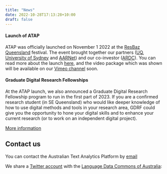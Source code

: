 ```yaml
---
title: "News"
date: 2022-10-28T17:13:28+10:00
draft: false
---
```


#### Launch of ATAP

ATAP was officially launched on November 1 2022 at the [ResBaz Queensland](https://resbaz.github.io/resbaz2022qld/) festival. The event brought together our partners ([UQ](https://www.uq.edu.au/), [University of Sydney](https://www.sydney.edu.au/) and [AARNet](https://www.aarnet.edu.au/)) and our co-investor ([ARDC](https://ardc.edu.au/)). You can read more about the launch [here](https://ardc.edu.au/article/australian-text-analytics-platform-launches/), and the video package which was shown will be available on our [Vimeo channel](https://vimeo.com/user172843579) soon.

#### Graduate Digital Research Fellowships

At the ATAP launch, we also announced a Graduate Digital Research Fellowship program to run in the first part of 2023. If you are a confirmed research student (in SE Queensland) who would like deeper knowledge of how to use digital methods and tools in your research area, GDRF could give you the opportunity to hone your digital skills and to enhance your current research (or to work on an independent digital project).

[More information](/fellowships)

## Contact us

You can contact the Australian Text Analytics Platform by [email](mailto:ldaca@uq.edu.au)

We share a [Twitter account](https://twitter.com/LDaCA_Program) with the [Language Data Commons of Australia](https://www.ldaca.edu.au):<br>
